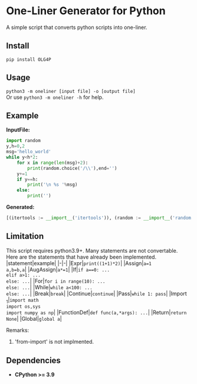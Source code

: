 # One-Liner Generator for Python

A simple script that converts python scripts into one-liner. 

## Install
```
pip install OLG4P
```

## Usage
`python3 -m oneliner [input file] -o [output file]`  
Or use `python3 -m oneliner -h` for help.

## Example
**InputFile:**
```python
import random
y,h=0,2
msg='hello_world'
while y<h*2:
    for x in range(len(msg)+2):
        print(random.choice('/\\'),end='')
    y+=1
    if y==h:
        print('\n %s '%msg)
    else:
        print('')
```
**Generated:**
```python
[(itertools := __import__('itertools')), (random := __import__('random')), [(__ol_assign_tmp_nxazjlgisn := (0, 2)), (y := __ol_assign_tmp_nxazjlgisn[0]), (h := __ol_assign_tmp_nxazjlgisn[1])], (msg := 'hello_world'), [[[print(random.choice('/\\'), end='') for x in range(len(msg) + 2)], y.__iadd__(1) if hasattr(y, '__iadd__') else (y := (y + 1)), print('\n %s ' % msg) if y == h else print('')] for _ in itertools.takewhile(lambda _: y < h * 2, itertools.count())]]
```

## Limitation
This script requires python3.9+. Many statements are not convertable.  
Here are the statements that have already been implemented.
|statement|example|
|-|-|
|Expr|`print((1+1)*2)`|
|Assign|`a=1`<br>`a,b=b,a`|
|AugAssign|`a*=1`|
|If|`if a==0: ...`<br>`elif a>1: ...`<br>`else: ...`|
|For|`for i in range(10): ...`<br>`else: ...`|
|While|`while a<100: ...`<br>`else: ...`|
|Break|`break`|
|Continue|`continue`|
|Pass|`while 1: pass`|
|Import<sub> 1</sub>|`import math`<br> `import os,sys`<br>`import numpy as np`|
|FunctionDef|`def func(a,*args): ...`|
|Return|`return None`|
|Global|`global a`|

Remarks:
1. 'from-import' is not implmented.

## Dependencies
- **CPython >= 3.9**